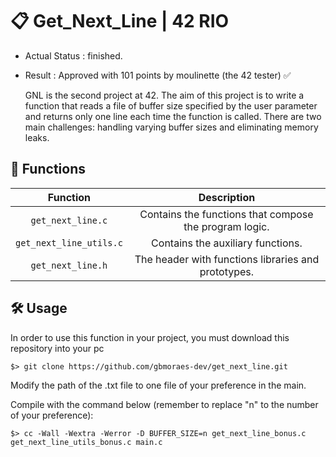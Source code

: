 # :clipboard: Get_Next_Line | 42 RIO
- Actual Status : finished.
- Result        : Approved with 101 points by moulinette (the 42 tester) ✅

  GNL is the second project at 42.
  The aim of this project is to write a function that reads a file of buffer size specified by the user parameter and returns only one line each time the function is called.
  There are two main challenges: handling varying buffer sizes and eliminating memory leaks.

## 📝 Functions

| Function | Description |
| :------: | :---------: |
| ``get_next_line.c`` | Contains the functions that compose the program logic.|
| ``get_next_line_utils.c`` | Contains the auxiliary functions. |
| ``get_next_line.h`` | The header with functions libraries and prototypes. |

## 🛠️ Usage

In order to use this function in your project, you must download this repository into your pc 

``` shell
$> git clone https://github.com/gbmoraes-dev/get_next_line.git
```

Modify the path of the .txt file to one file of your preference in the main.

Compile with the command below (remember to replace "n" to the number of your preference):

``` shell
$> cc -Wall -Wextra -Werror -D BUFFER_SIZE=n get_next_line_bonus.c get_next_line_utils_bonus.c main.c
```